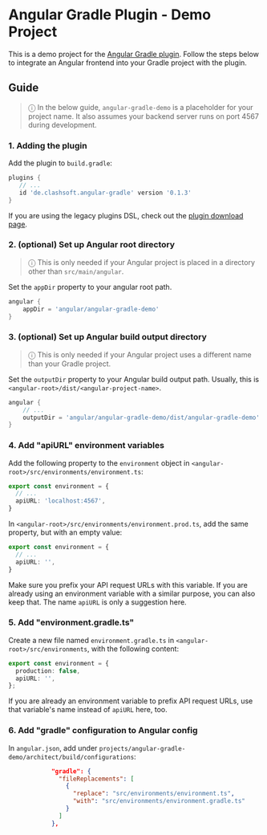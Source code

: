 # Angular Gradle Plugin - Demo Project

This is a demo project for the [Angular Gradle plugin](https://github.com/Clashsoft/Angular-Gradle).
Follow the steps below to integrate an Angular frontend into your Gradle project with the plugin.

## Guide

> ⓘ In the below guide, `angular-gradle-demo` is a placeholder for your project name.
> It also assumes your backend server runs on port 4567 during development.

### 1. Adding the plugin

Add the plugin to `build.gradle`:

```groovy
plugins {
   // ...
   id 'de.clashsoft.angular-gradle' version '0.1.3' 
}
```

If you are using the legacy plugins DSL, check out the [plugin download page](https://plugins.gradle.org/plugin/de.clashsoft.angular-gradle).

### 2. (optional) Set up Angular root directory

> ⓘ This is only needed if your Angular project is placed in a directory other than `src/main/angular`.

Set the `appDir` property to your angular root path.

```groovy
angular {
    appDir = 'angular/angular-gradle-demo'
}
```

### 3. (optional) Set up Angular build output directory

> ⓘ This is only needed if your Angular project uses a different name than your Gradle project.

Set the `outputDir` property to your Angular build output path.
Usually, this is `<angular-root>/dist/<angular-project-name>`.

```groovy
angular {
	// ...
	outputDir = 'angular/angular-gradle-demo/dist/angular-gradle-demo'
}
```

### 4. Add "apiURL" environment variables

Add the following property to the `environment` object in `<angular-root>/src/environments/environment.ts`:

```typescript
export const environment = {
  // ...
  apiURL: 'localhost:4567',
}
```

In `<angular-root>/src/environments/environment.prod.ts`, add the same property, but with an empty value:

```typescript
export const environment = {
  // ...
  apiURL: '',
}
```

Make sure you prefix your API request URLs with this variable.
If you are already using an environment variable with a similar purpose, you can also keep that.
The name `apiURL` is only a suggestion here.

### 5. Add "environment.gradle.ts"

Create a new file named `environment.gradle.ts` in `<angular-root>/src/environments`, with the following content:

```typescript
export const environment = {
  production: false,
  apiURL: '',
};
```

If you are already an environment variable to prefix API request URLs, use that variable's name instead of `apiURL` here, too.

### 6. Add "gradle" configuration to Angular config

In `angular.json`, add under `projects/angular-gradle-demo/architect/build/configurations`:

```json
            "gradle": {
              "fileReplacements": [
                {
                  "replace": "src/environments/environment.ts",
                  "with": "src/environments/environment.gradle.ts"
                }
              ]
            },
```

